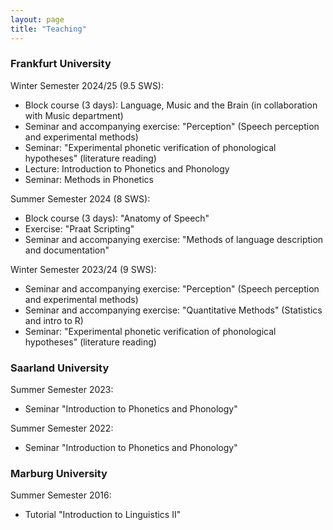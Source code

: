 ```yaml
---
layout: page
title: "Teaching"
---
```


### Frankfurt University
Winter Semester 2024/25 (9.5 SWS):
- Block course (3 days): Language, Music and the Brain (in collaboration with Music department)
- Seminar and accompanying exercise: "Perception" (Speech perception and experimental methods)
- Seminar: "Experimental phonetic verification of phonological hypotheses" (literature reading)
- Lecture: Introduction to Phonetics and Phonology
- Seminar: Methods in Phonetics

Summer Semester 2024 (8 SWS):
- Block course (3 days): "Anatomy of Speech"
- Exercise: "Praat Scripting"
- Seminar and accompanying exercise: "Methods of language description and documentation"

Winter Semester 2023/24 (9 SWS):
- Seminar and accompanying exercise: "Perception" (Speech perception and experimental methods)
- Seminar and accompanying exercise: "Quantitative Methods" (Statistics and intro to R)
- Seminar: "Experimental phonetic verification of phonological hypotheses" (literature reading)


### Saarland University

Summer Semester 2023:
- Seminar "Introduction to Phonetics and Phonology"

Summer Semester 2022:
- Seminar "Introduction to Phonetics and Phonology"


### Marburg University
Summer Semester 2016:
- Tutorial "Introduction to Linguistics II"
